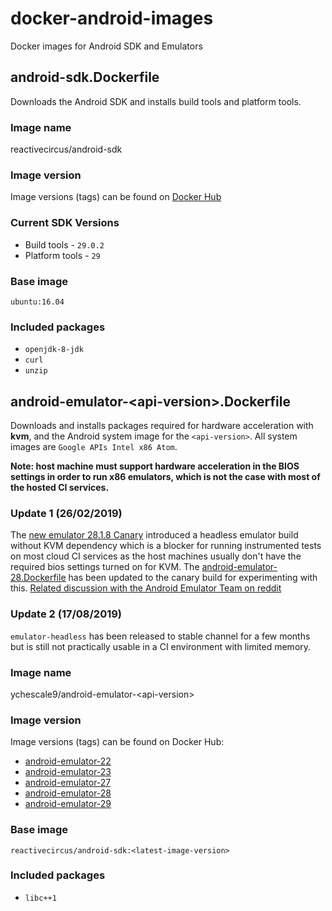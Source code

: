 # docker-android-images

Docker images for Android SDK and Emulators

## android-sdk.Dockerfile

Downloads the Android SDK and installs build tools and platform tools.

### Image name

reactivecircus/android-sdk

### Image version

Image versions (tags) can be found on [Docker Hub](https://hub.docker.com/r/reactivecircus/android-sdk/tags/)

### Current SDK Versions

* Build tools - `29.0.2`
* Platform tools - `29`

### Base image

`ubuntu:16.04`

### Included packages

* `openjdk-8-jdk`
* `curl`
* `unzip`

## android-emulator-&lt;api-version&gt;.Dockerfile

Downloads and installs packages required for hardware acceleration with **kvm**, and the Android system image for the `<api-version>`. All system images are `Google APIs Intel x86 Atom`.

**Note: host machine must support hardware acceleration in the BIOS settings in order to run x86 emulators, which is not the case with most of the hosted CI services.**

### Update 1 (26/02/2019)

The [new emulator 28.1.8 Canary](https://androidstudio.googleblog.com/2019/02/emulator-2818-canary.html) introduced a headless emulator build without KVM dependency which is a blocker for running instrumented tests on most cloud CI services as the host machines usually don't have the required bios settings turned on for KVM. The [android-emulator-28.Dockerfile](android-emulator-28.Dockerfile) has been updated to the canary build for experimenting with this. [Related discussion with the Android Emulator Team on reddit](https://www.reddit.com/r/androiddev/comments/atm3im/emulator_2818_canary/eh6uv01/?context=8&depth=9)

### Update 2 (17/08/2019)

`emulator-headless` has been released to stable channel for a few months but is still not practically usable in a CI environment with limited memory.

### Image name

ychescale9/android-emulator-&lt;api-version&gt;

### Image version

Image versions (tags) can be found on Docker Hub:
* [android-emulator-22](https://hub.docker.com/r/ychescale9/android-emulator-22/tags/)
* [android-emulator-23](https://hub.docker.com/r/ychescale9/android-emulator-23/tags/)
* [android-emulator-27](https://hub.docker.com/r/ychescale9/android-emulator-27/tags/)
* [android-emulator-28](https://hub.docker.com/r/reactivecircus/android-emulator-28/tags/)
* [android-emulator-29](https://hub.docker.com/r/reactivecircus/android-emulator-29/tags/)

### Base image

`reactivecircus/android-sdk:<latest-image-version>`

### Included packages

* `libc++1`
